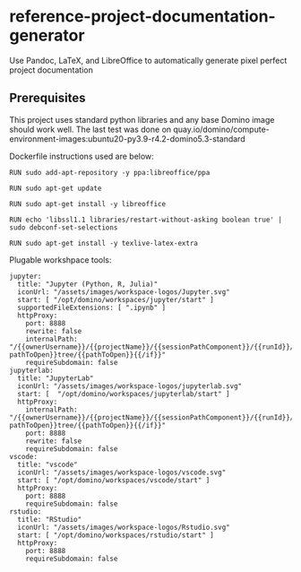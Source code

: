 # reference-project-documentation-generator
Use Pandoc, LaTeX, and LibreOffice to automatically generate pixel perfect project documentation

## Prerequisites

This project uses standard python libraries and any base Domino image should work well. The last test was done on quay.io/domino/compute-environment-images:ubuntu20-py3.9-r4.2-domino5.3-standard

Dockerfile instructions used are below:

```
RUN sudo add-apt-repository -y ppa:libreoffice/ppa

RUN sudo apt-get update

RUN sudo apt-get install -y libreoffice

RUN echo 'libssl1.1 libraries/restart-without-asking boolean true' | sudo debconf-set-selections

RUN sudo apt-get install -y texlive-latex-extra
```

Plugable workshpace tools:

```
jupyter:
  title: "Jupyter (Python, R, Julia)"
  iconUrl: "/assets/images/workspace-logos/Jupyter.svg"
  start: [ "/opt/domino/workspaces/jupyter/start" ]
  supportedFileExtensions: [ ".ipynb" ]
  httpProxy:
    port: 8888
    rewrite: false
    internalPath: "/{{ownerUsername}}/{{projectName}}/{{sessionPathComponent}}/{{runId}}/{{#if pathToOpen}}tree/{{pathToOpen}}{{/if}}"
    requireSubdomain: false
jupyterlab:
  title: "JupyterLab"
  iconUrl: "/assets/images/workspace-logos/jupyterlab.svg"
  start: [  "/opt/domino/workspaces/jupyterlab/start" ]
  httpProxy:
    internalPath: "/{{ownerUsername}}/{{projectName}}/{{sessionPathComponent}}/{{runId}}/{{#if pathToOpen}}tree/{{pathToOpen}}{{/if}}"
    port: 8888
    rewrite: false
    requireSubdomain: false
vscode:
  title: "vscode"
  iconUrl: "/assets/images/workspace-logos/vscode.svg"
  start: [ "/opt/domino/workspaces/vscode/start" ]
  httpProxy:
    port: 8888
    requireSubdomain: false
rstudio:
  title: "RStudio"
  iconUrl: "/assets/images/workspace-logos/Rstudio.svg"
  start: [ "/opt/domino/workspaces/rstudio/start" ]
  httpProxy:
    port: 8888
    requireSubdomain: false
```
